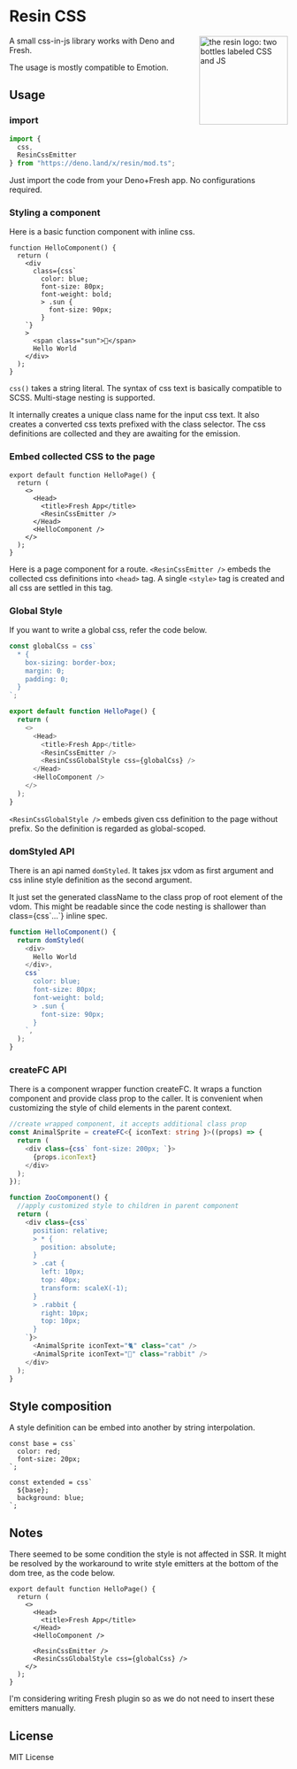 # Resin CSS

<img align="right" src="https://raw.githubusercontent.com/yahiro07/resin/main/resin_logo.png" height="160px" alt="the resin logo: two bottles labeled CSS and JS">

A small css-in-js library works with Deno and Fresh.

The usage is mostly compatible to Emotion. 

## Usage

### import

```ts
import {
  css,
  ResinCssEmitter
} from "https://deno.land/x/resin/mod.ts";
```

Just import the code from your Deno+Fresh app. No configurations required.

### Styling a component

Here is a basic function component with inline css.

```tsx
function HelloComponent() {
  return (
    <div
      class={css`
        color: blue;
        font-size: 80px;
        font-weight: bold;
        > .sun {
          font-size: 90px;
        }
    `}
    >
      <span class="sun">🔆</span>
      Hello World
    </div>
  );
}
```

`css()` takes a string literal. The syntax of css text is basically compatible to SCSS. Multi-stage nesting is supported.

It internally creates a unique class name for the input css text. It also creates a converted css texts prefixed with the class selector. The css definitions are collected and they are awaiting for the emission.

### Embed collected CSS to the page

```tsx
export default function HelloPage() {
  return (
    <>
      <Head>
        <title>Fresh App</title>
        <ResinCssEmitter />
      </Head>
      <HelloComponent />
    </>
  );
}
```

Here is a page component for a route. `<ResinCssEmitter />` embeds the collected css definitions into `<head>` tag. A single `<style>` tag is created and all css are settled in this tag.

### Global Style

If you want to write a global css, refer the code below.

```ts
const globalCss = css`
  * {
    box-sizing: border-box;
    margin: 0;
    padding: 0;
  }
`;

export default function HelloPage() {
  return (
    <>
      <Head>
        <title>Fresh App</title>
        <ResinCssEmitter />
        <ResinCssGlobalStyle css={globalCss} />
      </Head>
      <HelloComponent />
    </>
  );
}
```

`<ResinCssGlobalStyle />` embeds given css definition to the page without prefix. So the definition is regarded as global-scoped.


### domStyled API

There is an api named `domStyled`. It takes jsx vdom as first argument and css inline style definition as the second argument.

It just set the generated className to the class prop of root element of the vdom. This might be readable since the code nesting is shallower than class={css\`...\`} inline spec.

```ts
function HelloComponent() {
  return domStyled(
    <div>
      Hello World
    </div>,
    css`
      color: blue;
      font-size: 80px;
      font-weight: bold;
      > .sun {
        font-size: 90px;
      }
    `,
  );
}
```

### createFC API

There is a component wrapper function createFC. It wraps a function component
and provide class prop to the caller. It is convenient when customizing the style
of child elements in the parent context.

```ts
//create wrapped component, it accepts additional class prop
const AnimalSprite = createFC<{ iconText: string }>((props) => {
  return (
    <div class={css` font-size: 200px; `}>
      {props.iconText}
    </div>
  );
});

function ZooComponent() {
  //apply customized style to children in parent component
  return (
    <div class={css`
      position: relative;
      > * {
        position: absolute;
      }
      > .cat {
        left: 10px;
        top: 40px;
        transform: scaleX(-1);
      }
      > .rabbit {
        right: 10px;
        top: 10px;
      }
    `}>
      <AnimalSprite iconText="🐈" class="cat" />
      <AnimalSprite iconText="🐇" class="rabbit" />
    </div>
  );
}
```

## Style composition

A style definition can be embed into another by string interpolation.

```tsx
const base = css`
  color: red;
  font-size: 20px;
`;

const extended = css`
  ${base};
  background: blue;
`;
```


## Notes

There seemed to be  some condition the style is not affected in SSR.
It might be resolved by the workaround to write style emitters at the bottom of the dom tree, as the code below.

```tsx
export default function HelloPage() {
  return (
    <>
      <Head>
        <title>Fresh App</title>
      </Head>
      <HelloComponent />
      
      <ResinCssEmitter />
      <ResinCssGlobalStyle css={globalCss} />
    </>
  );
}

```

I'm considering writing Fresh plugin so as we do not need to insert these emitters manually.





## License

MIT License

